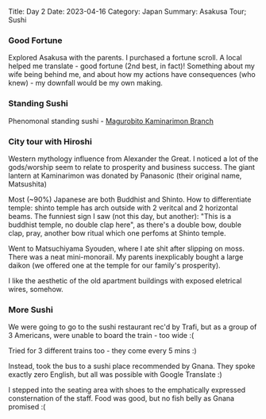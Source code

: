 Title: Day 2
Date: 2023-04-16
Category: Japan
Summary: Asakusa Tour; Sushi

### Good Fortune
Explored Asakusa with the parents. I purchased a fortune scroll. A local helped me translate - good fortune (2nd best, in fact)! Something about my wife being behind me, and about how my actions have consequences (who knew) - my downfall would be my own making.

### Standing Sushi
Phenomonal standing sushi - [Magurobito Kaminarimon Branch](https://goo.gl/maps/MT1Ry7ZVAFG5ztSF8)

### City tour with Hiroshi
Western mythology influence from Alexander the Great. I noticed a lot of the gods/worship seem to relate to prosperity and business success. The giant lantern at Kaminarimon was donated by Panasonic (their original name, Matsushita)

Most (~90%) Japanese are both Buddhist and Shinto. How to differentiate temple: shinto temple has arch outside with 2 veritcal and 2 horizontal beams. The funniest sign I saw (not this day, but another): "This is a buddhist temple, no double clap here", as there's a double bow, double clap, pray, another bow ritual which one perfoms at Shinto temple.

Went to Matsuchiyama Syouden, where I ate shit after slipping on moss. There was a neat mini-monorail. My parents inexplicably bought a large daikon (we offered one at the temple for our family's prosperity).

I like the aesthetic of the old apartment buildings with exposed eletrical wires, somehow.

### More Sushi
We were going to go to the sushi restaurant rec'd by Trafi, but as a group of 3 Americans, were unable to board the train - too wide :(

Tried for 3 different trains too - they come every 5 mins :)

Instead, took the bus to a sushi place recommended by Gnana. They spoke exactly zero English, but all was possible with Google Translate :)

I stepped into the seating area with shoes to the emphatically expressed consternation of the staff. Food was good, but no fish belly as Gnana promised :(
